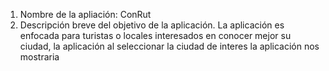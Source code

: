 1. Nombre de la apliación:
    ConRut
2. Descripción breve del objetivo de la aplicación.
    La aplicación es enfocada para turistas o locales interesados en conocer mejor su ciudad, la aplicación al seleccionar la ciudad de interes la aplicación nos mostraria 